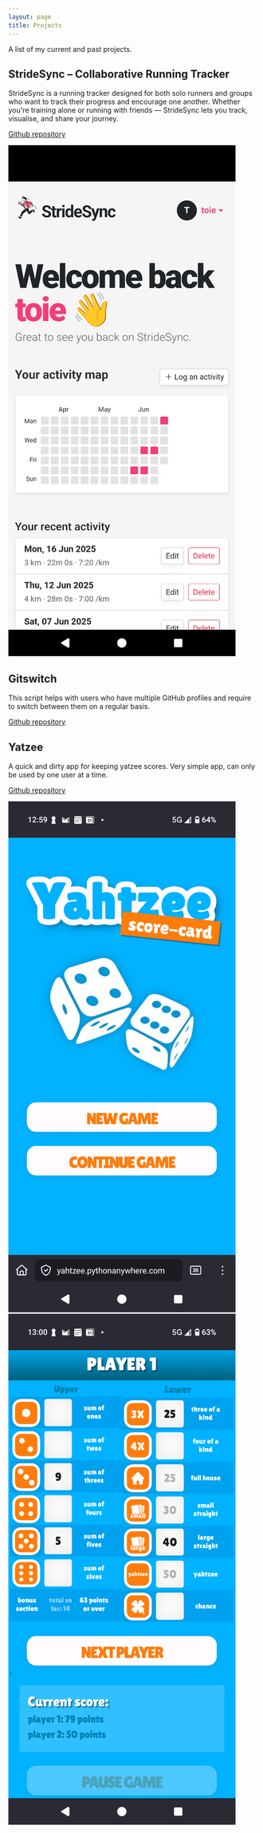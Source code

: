 ```yaml
---
layout: page
title: Projects
---
```



A list of my current and past projects. 

## StrideSync – Collaborative Running Tracker
StrideSync is a running tracker designed for both solo runners and groups who want to track their progress and encourage one another. Whether you're training alone or running with friends — StrideSync lets you track, visualise, and share your journey.

[Github repository](https://github.com/to-ie/StrideSync)

![stride sync](/img/blog-posts/stridesync.png)


## Gitswitch

This script helps with users who have multiple GitHub profiles and require to switch between them on a regular basis.

[Github repository](https://github.com/to-ie/gitswitch)


## Yatzee

A quick and dirty app for keeping yatzee scores. Very simple app, can only be used by one user at a time.

[Github repository](https://github.com/to-ie/yatzee)

![stride sync](/img/blog-posts/yatzee.png)
![stride sync](/img/blog-posts/yatzee1.png)
